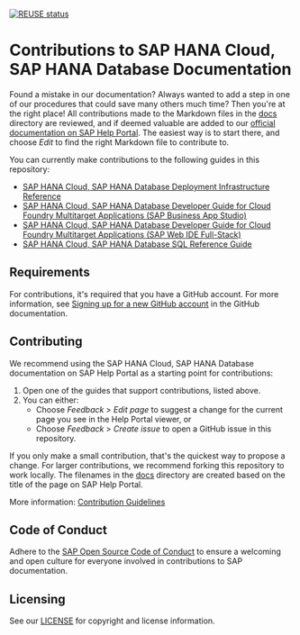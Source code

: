 [![REUSE status](https://api.reuse.software/badge/github.com/SAP-docs/sap-hana-cloud-hana-database)](https://api.reuse.software/info/github.com/SAP-docs/sap-hana-cloud-hana-database)

# Contributions to SAP HANA Cloud, SAP HANA Database Documentation

Found a mistake in our documentation? Always wanted to add a step in one of our procedures that could save many others much time? Then you're at the right place! All contributions made to the Markdown files in the [docs](docs) directory are reviewed, and if deemed valuable are added to our [official documentation on SAP Help Portal](https://help.sap.com/docs/HANA_CLOUD_DATABASE). The easiest way is to start there, and choose _Edit_ to find the right Markdown file to contribute to.

You can currently make contributions to the following guides in this repository:
* [SAP HANA Cloud, SAP HANA Database Deployment Infrastructure Reference](https://help.sap.com/docs/HANA_CLOUD_DATABASE/c2cc2e43458d4abda6788049c58143dc/4077972509f5437c85d6a03e01509417.html)
* [SAP HANA Cloud, SAP HANA Database Developer Guide for Cloud Foundry Multitarget Applications (SAP Business App Studio)](https://help.sap.com/docs/HANA_CLOUD_DATABASE/c2b99f19e9264c4d9ae9221b22f6f589/f8e431e3cdc14516b4ba8c9932afd1f4.html)
* [SAP HANA Cloud, SAP HANA Database Developer Guide for Cloud Foundry Multitarget Applications (SAP Web IDE Full-Stack)](https://help.sap.com/docs/HANA_CLOUD_DATABASE/b9902c314aef4afb8f7a29bf8c5b37b3/1547c14105be409ebfc3a9e9634a7188.html)
* [SAP HANA Cloud, SAP HANA Database SQL Reference Guide](https://help.sap.com/docs/HANA_CLOUD_DATABASE/c1d3f60099654ecfb3fe36ac93c121bb/b4b0eec1968f41a099c828a4a6c8ca0f.html)

## Requirements

For contributions, it's required that you have a GitHub account. For more information, see [Signing up for a new GitHub account](https://docs.github.com/en/github/getting-started-with-github/signing-up-for-a-new-github-account) in the GitHub documentation.


## Contributing

We recommend using the SAP HANA Cloud, SAP HANA Database documentation on SAP Help Portal as a starting point for contributions:

1. Open one of the guides that support contributions, listed above.
1. You can either:
    * Choose *Feedback* > *Edit page* to suggest a change for the current page you see in the Help Portal viewer, or
    * Choose *Feedback* > *Create issue* to open a GitHub issue in this repository.

If you only make a small contribution, that's the quickest way to propose a change. For larger contributions, we recommend forking this repository to work locally. The filenames in the [docs](docs) directory are created based on the title of the page on SAP Help Portal.

More information: [Contribution Guidelines](https://help.sap.com/products/open-documentation-initiative/contribution-guidelines/readme.html)

## Code of Conduct

Adhere to the [SAP Open Source Code of Conduct](https://github.com/SAP-docs/.github/blob/main/CODE_OF_CONDUCT.md) to ensure a welcoming and open culture for everyone involved in contributions to SAP documentation.

## Licensing

See our [LICENSE](LICENSE) for copyright and license information.










